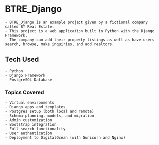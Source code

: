 # BTRE_Django

    - BTRE_Django is an example project given by a fictional company called BT Real Estate.
    - This project is a web application built in Python with the Django Framework.
    - The company can add their property listings as well as have users search, browse, make inquiries, and add realtors.

## Tech Used

    - Python
    - Django Framework
    - PostgreSQL Database

### Topics Covered

    - Virtual environments
    - Django apps and templates
    - Postgres setup (both local and remote)
    - Schema planning, models, and migration
    - Admin customization
    - Bootstrap integration
    - Full search functionality
    - User authentication
    - Deployment to DigitalOcean (with Gunicorn and Nginx)
